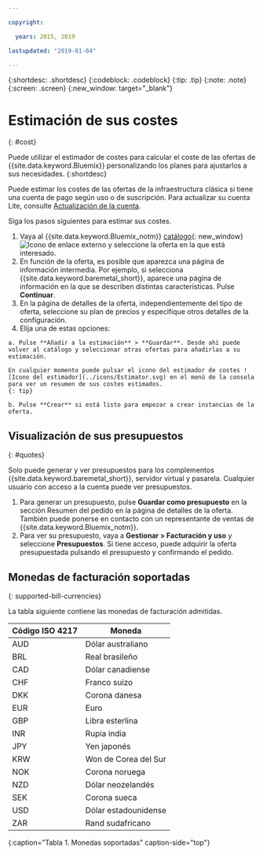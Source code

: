 ```yaml
---

copyright:

  years: 2015, 2019

lastupdated: "2019-01-04"

---
```


{:shortdesc: .shortdesc}
{:codeblock: .codeblock}
{:tip: .tip}
{:note: .note}
{:screen: .screen}
{:new_window: target="_blank"}

# Estimación de sus costes
{: #cost}

Puede utilizar el estimador de costes para calcular el coste de las ofertas de {{site.data.keyword.Bluemix}} personalizando los planes para ajustarlos a sus necesidades.
{:shortdesc}

Puede estimar los costes de las ofertas de la infraestructura clásica si tiene una cuenta de pago según uso o de suscripción. Para actualizar su cuenta Lite, consulte [Actualización de la cuenta](/docs/account/account_settings.html#upgrading-account).

Siga los pasos siguientes para estimar sus costes. 

  1. Vaya al {{site.data.keyword.Bluemix_notm}} [catálogo](https://cloud.ibm.com/catalog){: new_window} ![Icono de enlace externo](../icons/launch-glyph.svg "Icono de enlace externo") y seleccione la oferta en la que está interesado.
  2. En función de la oferta, es posible que aparezca una página de información intermedia. Por ejemplo, si selecciona {{site.data.keyword.baremetal_short}}, aparece una página de información en la que se describen distintas características. Pulse **Continuar**.
  3. En la página de detalles de la oferta, independientemente del tipo de oferta, seleccione su plan de precios y especifique otros detalles de la configuración.
  4. Elija una de estas opciones:

    a. Pulse **Añadir a la estimación** > **Guardar**. Desde ahí puede volver al catálogo y seleccionar otras ofertas para añadirlas a su estimación. 
    
    En cualquier momento puede pulsar el icono del estimador de costes ![Icono del estimador](../icons/Estimator.svg) en el menú de la consola para ver un resumen de sus costes estimados. 
    {: tip}
    
    b. Pulse **Crear** si está listo para empezar a crear instancias de la oferta. 

## Visualización de sus presupuestos
{: #quotes}

Solo puede generar y ver presupuestos para los complementos {{site.data.keyword.baremetal_short}}, servidor virtual y pasarela. Cualquier usuario con acceso a la cuenta puede ver presupuestos.

  1. Para generar un presupuesto, pulse **Guardar como presupuesto** en la sección Resumen del pedido en la página de detalles de la oferta. También puede ponerse en contacto con un representante de ventas de {{site.data.keyword.Bluemix_notm}}.
  2. Para ver su presupuesto, vaya a **Gestionar > Facturación y uso** y seleccione **Presupuestos**. Si tiene acceso, puede adquirir la oferta presupuestada pulsando el presupuesto y confirmando el pedido.

## Monedas de facturación soportadas
{: supported-bill-currencies}

La tabla siguiente contiene las monedas de facturación admitidas.

|Código ISO 4217| Moneda|
|-------------|---------|
|AUD |	  Dólar australiano|
|BRL |	  Real brasileño|
|CAD |	  Dólar canadiense|
|CHF |	  Franco suizo|
|DKK |	  Corona danesa|
|EUR |	  Euro|
|GBP |	  Libra esterlina|
|INR |	  Rupia india|
|JPY |	  Yen japonés|
|KRW |	  Won de Corea del Sur|
|NOK |	  Corona noruega|
|NZD |	  Dólar neozelandés|
|SEK |	  Corona sueca|
|USD |    Dólar estadounidense|
|ZAR |	  Rand sudafricano|
{:caption="Tabla 1. Monedas soportadas" caption-side="top"}


